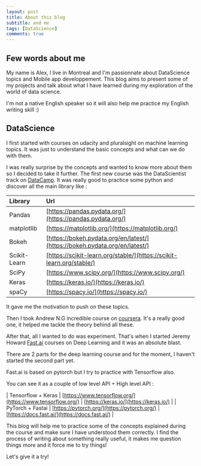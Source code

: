 ```yaml
---
layout: post
title: About this blog
subtitle: and me
tags: [DataScience]
comments: true
---
```


## Few words about me

My name is Alex, I live in Montreal and I'm passionnate about DataScience topics and Mobile app developpement. This blog aims to present some of my projects and talk about what I have learned during my exploration of the world of data science.

I'm not a native English speaker so it will also help me practice my English writing skill :)

## DataScience

I first started with courses on udacity and pluralsight on machine learning topics. It was just to understand the basic concepts and what can we do with them.

I was really surprise by the concepts and wanted to know more about them so I decided to take it further. The first new course was the DataScientist track on [DataCamp](https://www.datacamp.com/profile/alexpoulain). It was really good to practice some python and discover all the main library like :
 
| Library | Url |
| :------ |:--- |
| Pandas | [https://pandas.pydata.org/](https://pandas.pydata.org/) |
| matplotlib | [https://matplotlib.org/](https://matplotlib.org/) |
| Bokeh | [https://bokeh.pydata.org/en/latest/](https://bokeh.pydata.org/en/latest/) |
| Scikit-Learn | [https://scikit-learn.org/stable/](https://scikit-learn.org/stable/) |
| SciPy | [https://www.scipy.org/](https://www.scipy.org/) |
| Keras | [https://keras.io/](https://keras.io/) |
| spaCy | [https://spacy.io/](https://spacy.io/) |

It gave me the motivation to push on these topics.

Then I took Andrew N.G incredible course on [coursera](https://fr.coursera.org/learn/machine-learning). It's a really good one, it helped me tackle the theory behind all these.

After that, all I wanted to do was experiment. That's when I started Jeremy Howard [Fast.ai](https://www.fast.ai/) courses on Deep Learning and it was an absolute blast.

There are 2 parts for the deep learning course and for the moment, I haven't started the second part yet.

Fast.ai is based on pytorch but I try to practice with Tensorflow also.

You can see it as a couple of low level API + High level API : 

| Tensorflow + Keras | [https://www.tensorflow.org/](https://www.tensorflow.org/) | [https://keras.io/](https://keras.io/) |
| PyTorch + Fastai | [https://pytorch.org/](https://pytorch.org/) | [https://docs.fast.ai/](https://docs.fast.ai/) |

This blog will help me to practice some of the concepts explained during the course and make sure I have understood them correctly. I find the process of writing about something really useful, it makes me question things more and it force me to try things!

Let's give it a try!